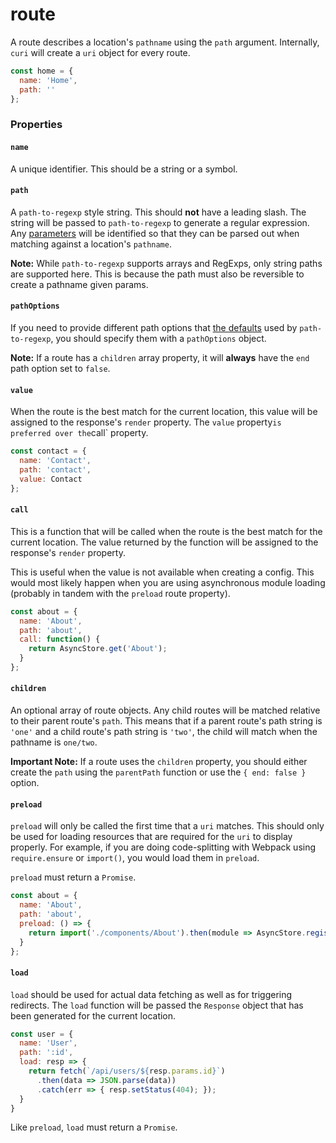# route

A route describes a location's `pathname` using the `path` argument. Internally, `curi` will create a `uri` object for every route. 

```js
const home = {
  name: 'Home',
  path: ''
};
```

### Properties

#### `name`

A unique identifier. This should be a string or a symbol.

#### `path`

A `path-to-regexp` style string. This should **not** have a leading slash. The string will be passed to `path-to-regexp` to generate a regular expression. Any [parameters](https://github.com/pillarjs/path-to-regexp#parameters) will be identified so that they can be parsed out when matching against a location's `pathname`.

**Note:** While `path-to-regexp` supports arrays and RegExps, only string paths are supported here. This is because the path must also be reversible to create a pathname given params.

#### `pathOptions`

If you need to provide different path options that [the defaults](https://github.com/pillarjs/path-to-regexp#usage) used by `path-to-regexp`, you should specify them with a `pathOptions` object.

**Note:** If a route has a `children` array property, it will **always** have the `end` path option set to `false`.

#### `value`

When the route is the best match for the current location, this value will be assigned to the response's `render` property. The `value` property` is preferred over the `call` property.

```js
const contact = {
  name: 'Contact',
  path: 'contact',
  value: Contact
};
```

#### `call`

This is a function that will be called when the route is the best match for the current location. The value returned by the function will be assigned to the response's `render` property.

This is useful when the value is not available when creating a config. This would most likely happen when you are using asynchronous module loading (probably in tandem with the `preload` route property).

```js
const about = {
  name: 'About',
  path: 'about',
  call: function() {
    return AsyncStore.get('About');
  }
};
```

#### `children`

An optional array of route objects. Any child routes will be matched relative to their parent route's `path`. This means that if a parent route's path string is `'one'` and a child route's path string is `'two'`, the child will match when the pathname is `one/two`.

**Important Note:** If a route uses the `children` property, you should either create the `path` using the `parentPath` function or use the `{ end: false }` option.

#### `preload`

`preload` will only be called the first time that a `uri` matches. This should only be used for loading resources that are required for the `uri` to display properly. For example, if you are doing code-splitting with Webpack using `require.ensure` or `import()`, you would load them in `preload`.

`preload` must return a `Promise`.

```js
const about = {
  name: 'About',
  path: 'about',
  preload: () => {
    return import('./components/About').then(module => AsyncStore.register(module.default));
  }
};
```

#### `load`

`load` should be used for actual data fetching as well as for triggering redirects. The `load` function will be passed the `Response` object that has been generated for the current location.

```js
const user = {
  name: 'User',
  path: ':id',
  load: resp => {
    return fetch(`/api/users/${resp.params.id}`)
      .then(data => JSON.parse(data))
      .catch(err => { resp.setStatus(404); });
  }
}
```

Like `preload`, `load` must return a `Promise`.

